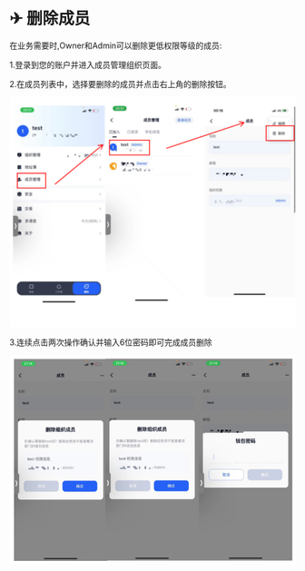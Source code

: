 # ✈ 删除成员

在业务需要时,Owner和Admin可以删除更低权限等级的成员:

1.登录到您的账户并进入成员管理组织页面。

2.在成员列表中，选择要删除的成员并点击右上角的删除按钮。

![](<../images/assets/image (63).png>)

3.连续点击两次操作确认并输入6位密码即可完成成员删除

![](<../images/assets/image (30).png>)

